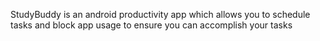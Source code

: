 StudyBuddy is an android productivity app which allows you to schedule tasks and block app usage to ensure you can accomplish your tasks
